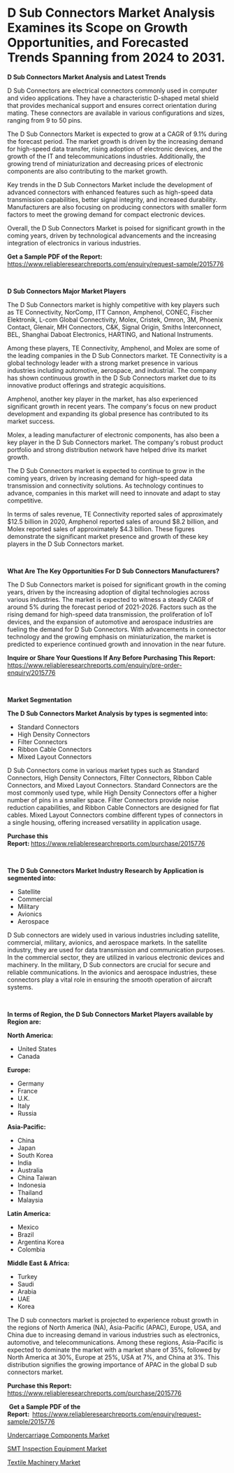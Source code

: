 <p><h1>D Sub Connectors Market Analysis Examines its Scope on Growth Opportunities, and Forecasted Trends Spanning from 2024 to 2031.</h1></p><p><strong>D Sub Connectors Market Analysis and Latest Trends</strong></p>
<p><p>D Sub Connectors are electrical connectors commonly used in computer and video applications. They have a characteristic D-shaped metal shield that provides mechanical support and ensures correct orientation during mating. These connectors are available in various configurations and sizes, ranging from 9 to 50 pins.</p><p>The D Sub Connectors Market is expected to grow at a CAGR of 9.1% during the forecast period. The market growth is driven by the increasing demand for high-speed data transfer, rising adoption of electronic devices, and the growth of the IT and telecommunications industries. Additionally, the growing trend of miniaturization and decreasing prices of electronic components are also contributing to the market growth.</p><p>Key trends in the D Sub Connectors Market include the development of advanced connectors with enhanced features such as high-speed data transmission capabilities, better signal integrity, and increased durability. Manufacturers are also focusing on producing connectors with smaller form factors to meet the growing demand for compact electronic devices.</p><p>Overall, the D Sub Connectors Market is poised for significant growth in the coming years, driven by technological advancements and the increasing integration of electronics in various industries.</p></p>
<p><strong>Get a Sample PDF of the Report:&nbsp;</strong> <a href="https://www.reliableresearchreports.com/enquiry/request-sample/2015776">https://www.reliableresearchreports.com/enquiry/request-sample/2015776</a></p>
<p>&nbsp;</p>
<p><strong>D Sub Connectors Major Market Players</strong></p>
<p><p>The D Sub Connectors market is highly competitive with key players such as TE Connectivity, NorComp, ITT Cannon, Amphenol, CONEC, Fischer Elektronik, L-com Global Connectivity, Molex, Cristek, Omron, 3M, Phoenix Contact, Glenair, MH Connectors, C&K, Signal Origin, Smiths Interconnect, BEL, Shanghai Daboat Electronics, HARTING, and National Instruments.</p><p>Among these players, TE Connectivity, Amphenol, and Molex are some of the leading companies in the D Sub Connectors market. TE Connectivity is a global technology leader with a strong market presence in various industries including automotive, aerospace, and industrial. The company has shown continuous growth in the D Sub Connectors market due to its innovative product offerings and strategic acquisitions.</p><p>Amphenol, another key player in the market, has also experienced significant growth in recent years. The company's focus on new product development and expanding its global presence has contributed to its market success.</p><p>Molex, a leading manufacturer of electronic components, has also been a key player in the D Sub Connectors market. The company's robust product portfolio and strong distribution network have helped drive its market growth.</p><p>The D Sub Connectors market is expected to continue to grow in the coming years, driven by increasing demand for high-speed data transmission and connectivity solutions. As technology continues to advance, companies in this market will need to innovate and adapt to stay competitive.</p><p>In terms of sales revenue, TE Connectivity reported sales of approximately $12.5 billion in 2020, Amphenol reported sales of around $8.2 billion, and Molex reported sales of approximately $4.3 billion. These figures demonstrate the significant market presence and growth of these key players in the D Sub Connectors market.</p></p>
<p>&nbsp;</p>
<p><strong>What Are The Key Opportunities For D Sub Connectors Manufacturers?</strong></p>
<p><p>The D Sub Connectors market is poised for significant growth in the coming years, driven by the increasing adoption of digital technologies across various industries. The market is expected to witness a steady CAGR of around 5% during the forecast period of 2021-2026. Factors such as the rising demand for high-speed data transmission, the proliferation of IoT devices, and the expansion of automotive and aerospace industries are fueling the demand for D Sub Connectors. With advancements in connector technology and the growing emphasis on miniaturization, the market is predicted to experience continued growth and innovation in the near future.</p></p>
<p><strong>Inquire or Share Your Questions If Any Before Purchasing This Report:</strong> <a href="https://www.reliableresearchreports.com/enquiry/pre-order-enquiry/2015776">https://www.reliableresearchreports.com/enquiry/pre-order-enquiry/2015776</a></p>
<p>&nbsp;</p>
<p><strong>Market Segmentation</strong></p>
<p><strong>The D Sub Connectors Market Analysis by types is segmented into:</strong></p>
<p><ul><li>Standard Connectors</li><li>High Density Connectors</li><li>Filter Connectors</li><li>Ribbon Cable Connectors</li><li>Mixed Layout Connectors</li></ul></p>
<p><p>D Sub Connectors come in various market types such as Standard Connectors, High Density Connectors, Filter Connectors, Ribbon Cable Connectors, and Mixed Layout Connectors. Standard Connectors are the most commonly used type, while High Density Connectors offer a higher number of pins in a smaller space. Filter Connectors provide noise reduction capabilities, and Ribbon Cable Connectors are designed for flat cables. Mixed Layout Connectors combine different types of connectors in a single housing, offering increased versatility in application usage.</p></p>
<p><strong>Purchase this Report:&nbsp;</strong><a href="https://www.reliableresearchreports.com/purchase/2015776">https://www.reliableresearchreports.com/purchase/2015776</a></p>
<p>&nbsp;</p>
<p><strong>The D Sub Connectors Market Industry Research by Application is segmented into:</strong></p>
<p><ul><li>Satellite</li><li>Commercial</li><li>Military</li><li>Avionics</li><li>Aerospace</li></ul></p>
<p><p>D Sub connectors are widely used in various industries including satellite, commercial, military, avionics, and aerospace markets. In the satellite industry, they are used for data transmission and communication purposes. In the commercial sector, they are utilized in various electronic devices and machinery. In the military, D Sub connectors are crucial for secure and reliable communications. In the avionics and aerospace industries, these connectors play a vital role in ensuring the smooth operation of aircraft systems.</p></p>
<p>&nbsp;</p>
<p><strong>In terms of Region, the D Sub Connectors Market Players available by Region are:</strong></p>
<p>
    <p> <strong> North America: </strong>
        <ul>
            <li>United States</li>
            <li>Canada</li>
        </ul>
        </p> 
    <p> <strong> Europe: </strong>
        <ul>
            <li>Germany</li>
            <li>France</li>
            <li>U.K.</li>
            <li>Italy</li>
            <li>Russia</li>
        </ul>
        </p> 
    <p> <strong> Asia-Pacific: </strong>
        <ul>
            <li>China</li>
            <li>Japan</li>
            <li>South Korea</li>
            <li>India</li>
            <li>Australia</li>
            <li>China Taiwan</li>
            <li>Indonesia</li>
            <li>Thailand</li>
            <li>Malaysia</li>
        </ul>
        </p> 
    <p> <strong> Latin America: </strong>
        <ul>
            <li>Mexico</li>
            <li>Brazil</li>
            <li>Argentina Korea</li>
            <li>Colombia</li>
        </ul>
        </p> 
    <p> <strong> Middle East & Africa: </strong>
        <ul>
            <li>Turkey</li>
            <li>Saudi</li>
            <li>Arabia</li>
            <li>UAE</li>
            <li>Korea</li>
        </ul>
    </p>
    </p>
<p><p>The D sub connectors market is projected to experience robust growth in the regions of North America (NA), Asia-Pacific (APAC), Europe, USA, and China due to increasing demand in various industries such as electronics, automotive, and telecommunications. Among these regions, Asia-Pacific is expected to dominate the market with a market share of 35%, followed by North America at 30%, Europe at 25%, USA at 7%, and China at 3%. This distribution signifies the growing importance of APAC in the global D sub connectors market.</p></p>
<p><strong>Purchase this Report: </strong><a href="https://www.reliableresearchreports.com/purchase/2015776">https://www.reliableresearchreports.com/purchase/2015776</a></p>
<p>&nbsp;<strong>Get a Sample PDF of the Report:&nbsp;&nbsp;</strong><a href="https://www.reliableresearchreports.com/enquiry/request-sample/2015776">https://www.reliableresearchreports.com/enquiry/request-sample/2015776</a></p>
<p><strong></strong></p>
<p><p><a href="https://view.publitas.com/reportprime-1/undercarriage-components-market-size-growth-and-forecast-from-2024-2031/">Undercarriage Components Market</a></p><p><a href="https://view.publitas.com/reportprime-1/smt-inspection-equipment-market-size-growth-and-forecast-from-2024-2031/">SMT Inspection Equipment Market</a></p><p><a href="https://view.publitas.com/reportprime-1/textile-machinery-market-research-report-provides-critical-insights-that-can-help-shape-business-development-and-investment-strategies/">Textile Machinery Market</a></p></p>